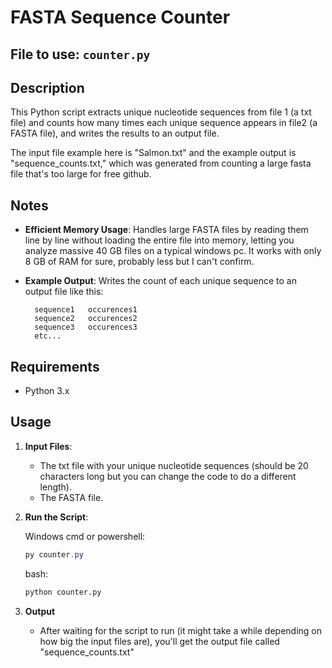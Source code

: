 # FASTA Sequence Counter

## File to use: `counter.py`

## Description
This Python script extracts unique nucleotide sequences from file 1 (a txt file) and counts how many times each unique sequence appears in file2 (a FASTA file), and writes the results to an output file.

The input file example here is "Salmon.txt" and the example output is "sequence_counts.txt," which was generated from counting a large fasta file that's too large for free github. 

## Notes
- **Efficient Memory Usage**: Handles large FASTA files by reading them line by line without loading the entire file into memory, letting you analyze massive 40 GB files on a typical windows pc. It works with only 8 GB of RAM for sure, probably less but I can't confirm.
- **Example Output**: Writes the count of each unique sequence to an output file like this: 
  
        sequence1   occurences1
        sequence2   occurences2
        sequence3   occurences3
        etc...

## Requirements
- Python 3.x

## Usage

1. **Input Files**:
   - The txt file with your unique nucleotide sequences (should be 20 characters long but you can change the code to do a different length).
   - The FASTA file.

2. **Run the Script**:

    Windows cmd or powershell:
   ```powershell
   py counter.py
   ```

    bash:
   ```bash
   python counter.py
   ```

3. **Output**
   - After waiting for the script to run (it might take a while depending on how big the input files are), you'll get the output file called "sequence_counts.txt"
